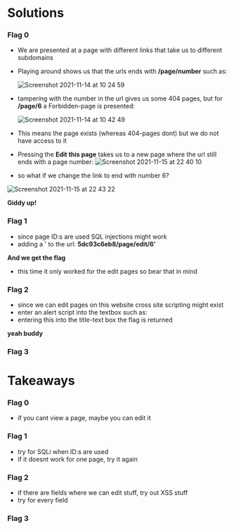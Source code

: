 # Solutions


### Flag 0

- We are presented at a page with different links that take us to different subdomains

- Playing around shows us that the urls ends with **/page/number** such as:

   ![Screenshot 2021-11-14 at 10 24 59](https://user-images.githubusercontent.com/74051842/141675417-128e5464-aa7d-460c-b35c-4f1c7a0d63bc.png)

- tampering with the number in the url gives us some 404 pages, but for **/page/6** a Forbidden-page is presented:


   ![Screenshot 2021-11-14 at 10 42 49](https://user-images.githubusercontent.com/74051842/141675787-25e64ccf-5d04-4f6f-94d1-6af273903d1d.png)

- This means the page exists (whereas 404-pages dont) but we do not have access to it 
- Pressing the **Edit this page** takes us to a new page where the url still ends with a page number:
![Screenshot 2021-11-15 at 22 40 10](https://user-images.githubusercontent.com/74051842/141857735-7ec813b1-4859-4320-af0d-aeb159cba830.png)
- so what if we change the link to end with number 6?

![Screenshot 2021-11-15 at 22 43 22](https://user-images.githubusercontent.com/74051842/141858084-e4bf25ca-b402-401d-8590-1476039cf3ec.png)

**Giddy up!**


### Flag 1

- since page ID:s are used SQL injections might work
- adding a ' to the url: **5dc93c6eb8/page/edit/6'**

**And we get the flag**

- this time it only worked for the edit pages so bear that in mind

### Flag 2

- since we can edit pages on this website cross site scripting might exist
- enter an alert script into the textbox such as: **<script>alert`Dude`</script>**
- entering this into the title-text box the flag is returned

**yeah buddy**


### Flag 3

# Takeaways

### Flag 0

- if you cant view a page, maybe you can edit it

### Flag 1

- try for SQLi when ID:s are used
- if it doesnt work for one page, try it again

### Flag 2

- if there are fields where we can edit stuff, try out XSS stuff
- try for every field

### Flag 3
